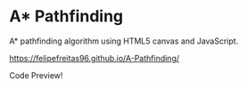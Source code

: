 # A* Pathfinding
A* pathfinding algorithm using HTML5 canvas and JavaScript.

https://felipefreitas96.github.io/A-Pathfinding/

Code Preview!
